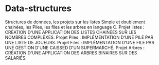 # Data-structures
Structures de données, les projets sur les listes Simple et doublement chainées, les Piles, les files et les arbres en language C. Projet listes : CRÉATION D'UNE APPLICATION DES LISTES CHAINÉES SUR LES NOMBRES COMPLEXES. Projet Piles : IMPLÉMENTATION D'UNE PILE PAR UNE LISTE DE JOUEURS. Projet Files : IMPLÉMENTATION D'UNE FILE PAR UNE GESTION D'UNE CAISSED D'UN SUPERMARCHÉ. Projet Arbres : CRÉATION D'UNE APPLICATION DES ARBRES BINAIRES SUR DES SALARIÉS.
